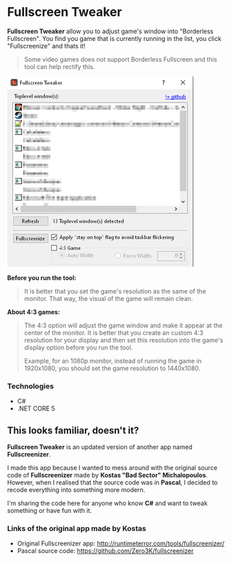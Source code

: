 # Fullscreen Tweaker

**Fullscreen Tweaker** allow you to adjust game's window into "Borderless Fullscreen". You find you game that is currently running in the list, you click "Fullscreenize" and thats it!

> Some video games does not support Borderless Fullscreen and this tool can help rectify this.

![Screenshot](https://github.com/PMCDC/Fullscreentweaker/blob/4c5729c4300bcccae6764e6196693c15db3269ec/FT.Core/Images/FTScreenshot2.png)

**Before you run the tool:**
> It is better that you set the game's resolution as the same of the monitor. That way, the visual of the game will remain clean.

**About 4:3 games:**
> The 4:3 option will adjust the game window and make it appear at the center of the monitor. It is better that you create an custom 4:3 resolution for your display and then set this resolution into the game's display option before you run the tool. 
>
> Example, for an 1080p monitor, instead of running the game in 1920x1080, you should set the game resolution to 1440x1080.

### Technologies
- C#
- .NET CORE 5

## This looks familiar, doesn't it?

**Fullscreen Tweaker** is an updated version of another app named **Fullscreenizer**.

I made this app because I wanted to mess around with the original source code of **Fullscreenizer** made by **Kostas "Bad Sector" Michalopoulos**. However, when I realised that the source
code was in **Pascal**, I decided to recode everything into something more modern.

I'm sharing the code here for anyone who know **C#** and want to tweak something or have fun with it.

### Links of the original app made by **Kostas**
- Original Fullscreenizer app: http://runtimeterror.com/tools/fullscreenizer/
- Pascal source code: https://github.com/Zero3K/fullscreenizer
